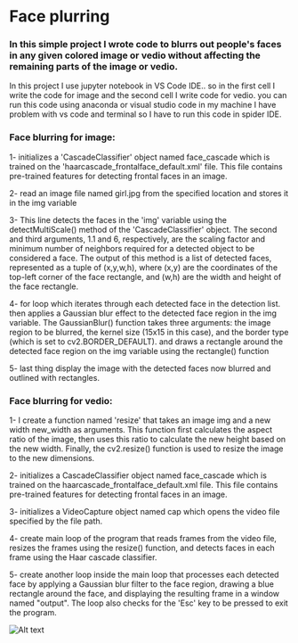 # Face plurring

### In this simple project I wrote code to blurrs out people's faces in any given colored image or vedio without affecting the remaining parts of the image or vedio.

In this project I use jupyter notebook in VS Code IDE.. so in the first cell I write the code for image and the second cell I write code for vedio.
you can run this code using anaconda or visual studio code in my machine I have problem with vs code and terminal so I have to run this code in spider IDE. 

### **Face blurring for image:**

1- initializes a 'CascadeClassifier' object named face_cascade which is trained on the 'haarcascade_frontalface_default.xml' file.
This file contains pre-trained features for detecting frontal faces in an image.

2- read an image file named girl.jpg from the specified location and stores it in the img variable

3- This line detects the faces in the 'img' variable using the detectMultiScale() method of the 'CascadeClassifier' object. The second and third arguments, 1.1 and 6, respectively, are the scaling factor and minimum number of neighbors required for a detected object to be considered a face. The output of this method is a list of detected faces, represented as a tuple of (x,y,w,h), where (x,y) are the coordinates of the top-left corner of the face rectangle, and (w,h) are the width and height of the face rectangle.

4- for loop which iterates through each detected face in the detection list.
then applies a Gaussian blur effect to the detected face region in the img variable. The GaussianBlur() function takes three arguments: the image region to be blurred, the kernel size (15x15 in this case), and the border type (which is set to cv2.BORDER_DEFAULT).
and draws a rectangle around the detected face region on the img variable using the rectangle() function

5- last thing display the image with the detected faces now blurred and outlined with rectangles.


### **Face blurring for vedio:**

1- I create a function named 'resize' that takes an image img and a new width new_width as arguments. This function first calculates the aspect ratio of the image, then uses this ratio to calculate the new height based on the new width. Finally, the cv2.resize() function is used to resize the image to the new dimensions.

2- initializes a CascadeClassifier object named face_cascade which is trained on the haarcascade_frontalface_default.xml file. This file contains pre-trained features for detecting frontal faces in an image.

3- initializes a VideoCapture object named cap which opens the video file specified by the file path.

4- create main loop of the program that reads frames from the video file, resizes the frames using the resize() function, and detects faces in each frame using the Haar cascade classifier.

5- create another loop inside the main loop that processes each detected face by applying a Gaussian blur filter to the face region, drawing a blue rectangle around the face, and displaying the resulting frame in a window named "output". The loop also checks for the 'Esc' key to be pressed to exit the program.



<img src="C:\Users\roaas\Downloads\download.jpeg" alt="Alt text" title="Optional title">



